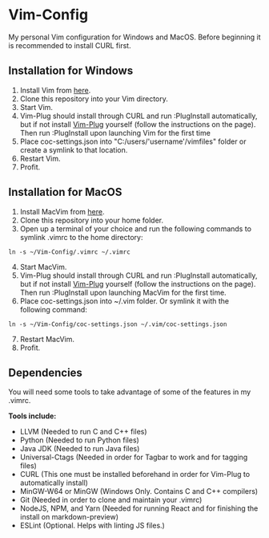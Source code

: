 # Vim-Config

My personal Vim configuration for Windows and MacOS.
Before beginning it is recommended to install CURL first.

## Installation for Windows

1. Install Vim from [here](https://github.com/vim/vim-win32-installer/releases).
2. Clone this repository into your Vim directory.
3. Start Vim.
4. Vim-Plug should install through CURL and run :PlugInstall automatically, but if not
install [Vim-Plug](https://github.com/junegunn/vim-plug) yourself
(follow the instructions on the page). Then run :PlugInstall upon launching
Vim for the first time
5. Place coc-settings.json into "C:/users/'username'/vimfiles" folder or create
a symlink to that location.
6. Restart Vim.
7. Profit.

## Installation for MacOS

1. Install MacVim from [here](https://github.com/macvim-dev/macvim/releases/tag/snapshot-161).
2. Clone this repository into your home folder.
3. Open up a terminal of your choice and run the following commands to symlink
.vimrc to the home directory:

```
ln -s ~/Vim-Config/.vimrc ~/.vimrc
```

4. Start MacVim.
5. Vim-Plug should install through CURL and run :PlugInstall automatically, but if not
install [Vim-Plug](https://github.com/junegunn/vim-plug) yourself
(follow the instructions on the page). Then run :PlugInstall upon launching
MacVim for the first time.
6. Place coc-settings.json into ~/.vim folder. Or symlink it with the following command:
```
ln -s ~/Vim-Config/coc-settings.json ~/.vim/coc-settings.json
```
7. Restart MacVim.
8. Profit.

## Dependencies
You will need some tools to take advantage of some of the features in my .vimrc.

**Tools include:**

* LLVM (Needed to run C and C++ files)
* Python (Needed to run Python files)
* Java JDK (Needed to run Java files)
* Universal-Ctags (Needed in order for Tagbar to work and for tagging files)
* CURL (This one must be installed beforehand in order for Vim-Plug to
automatically install)
* MinGW-W64 or MinGW (Windows Only. Contains C and C++ compilers)
* Git (Needed in order to clone and maintain your .vimrc)
* NodeJS, NPM, and Yarn (Needed for running React and for finishing the install
on markdown-preview)
* ESLint (Optional. Helps with linting JS files.)

